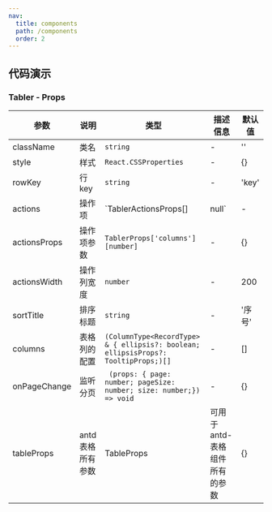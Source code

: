 ```yaml
---
nav:
  title: components
  path: /components
  order: 2
---
```


## 代码演示

<code src="./demo/demo1.tsx"></code>


### Tabler - Props

| 参数         | 说明     | 类型           | 描述信息 | 默认值 |
| ------------| -------- | -----------   | ------  | ----- |
| className | 类名 | `string`|  -    | ''
| style | 样式 | `React.CSSProperties`|  -    | {}
| rowKey | 行key | `string`|  -    | 'key'
| actions | 操作项 | `TablerActionsProps[] | null`|  -    | []
| actionsProps | 操作项参数 | `TablerProps['columns'][number]`|  -    | {}
| actionsWidth | 操作列宽度 | `number`|  -    | 200
| sortTitle | 排序标题 | `string`|  -    | '序号'
| columns | 表格列的配置 | `(ColumnType<RecordType> & { ellipsis?: boolean; ellipsisProps?: TooltipProps;)[]` |  -    | []
| onPageChange | 监听分页 | ` (props: { page: number; pageSize: number; size: number;}) => void`|  -    | {}
| tableProps | antd 表格所有参数 | TableProps | 可用于 antd-表格组件所有的参数 | {} |
